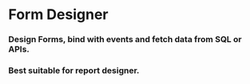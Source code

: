 
# Form Designer
  ### Design Forms, bind with events and fetch data from SQL or APIs.
  ### Best suitable for report designer.


#


#




#




#

